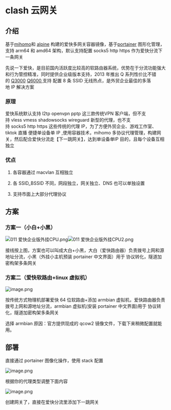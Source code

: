 # clash 云网关

## 介绍

基于[mihomo](https://github.com/MetaCubeX/mihomo)和 [alpine](https://www.alpinelinux.org/) 构建的爱快多网关容器镜像，基于[portainer](https://hub.docker.com/r/lihaixin/portainer) 图形化管理，支持 arm64 和 amd64 架构，默认支持配置 socks5 http https 作为爱快分流下一条网关

先说一下爱快，是目前国内活跃度比较高的软路由器系统，优势在于分流功能强大和行为管控精准，同时提供企业级版本支持，2013 年推出 Q 系列性价比不错的 [Q3000](https://u.jd.com/hieTfAF) [Q6000](https://u.jd.com/hQeEpVI),支持 配置 8 条 SSID 无线热点，是外贸企业最佳的多落地 IP 解决方案

### 原理

爱快系统默认支持 l2tp openvpn pptp 这三款传统VPN 客户端，但不支持 vless vmess shadowsocks wireguard 新型的代理，也不支持 socks5 http https 这些传统的代理 IP，为了方便外贸企业、游戏工作室、tiktok 直播 便捷单设备单 IP ,使用容器技术，mihomo 多协议代理管理，构建网关，然后配合爱快分流走【下一跳网关】，达到单设备单IP 目的，且每个设备互相独立

### 优点

1.  各容器通过 macvlan 互相独立
    
2.  各 SSID\_BSSID 不同，网段独立，网关独立、DNS 也可以单独设置
    
3.  支持市面上大部分代理协议
    

## 方案

### 方案一（小白+小黑）

![011 爱快企业版外挂CPU.png](https://alidocs.oss-cn-zhangjiakou.aliyuncs.com/res/YdgOkx572mx3l4BX/img/3f897a4f-83d0-4184-99a1-3ef043f73343.png)![011 爱快企业版外挂CPU2.png](https://alidocs.oss-cn-zhangjiakou.aliyuncs.com/res/YdgOkx572mx3l4BX/img/451f9423-5d8b-41f3-9c8d-def45ef8e294.png)

接线按上图，方案也可以叫成大白+小黑，大白（爱快路由器）负责拨号上网和源地址分流，小黑（外挂小主机预装 portainer 中文界面）用于 协议转化，隧道加密构架多条网关

### 方案二（爱快软路由+linux 虚拟机）

![image.png](https://alidocs.oss-cn-zhangjiakou.aliyuncs.com/res/YdgOkx572mx3l4BX/img/05a0f4b2-3bd9-4387-a113-9f74764f16c7.png?x-oss-process=image/crop,x_0,y_0,w_813,h_395/ignore-error,1)

按传统方式物理机部署爱快 64 位软路由+添加 armbian 虚拟机，爱快路由器负责拨号上网和源地址分流，armbian 虚拟机(安装 portainer 中文界面)用于 协议转化，隧道加密构架多条网关

选择 armbian 原因：官方提供现成的 qcow2 镜像文件，下载下来稍微配置就能用。

## 部署

直接通过 portainer 图像化操作，使用 stack 配置 

![image.png](https://alidocs.oss-cn-zhangjiakou.aliyuncs.com/res/YdgOkx572mx3l4BX/img/d38bb1bc-06cf-47d4-a498-fb1541a24d14.png)

根据你的代理类型调整下面内容

![image.png](https://alidocs.oss-cn-zhangjiakou.aliyuncs.com/res/YdgOkx572mx3l4BX/img/2fe828e4-3e01-438e-aef5-b04c704f18bf.png)

创建网关了，直接在爱快分流里添加下一跳网关
